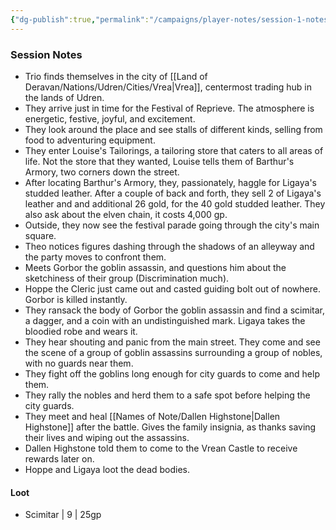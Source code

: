 ```yaml
---
{"dg-publish":true,"permalink":"/campaigns/player-notes/session-1-notes/","tags":["gardenEntry"]}
---
```


### Session Notes

- Trio finds themselves in the city of [[Land of Deravan/Nations/Udren/Cities/Vrea\|Vrea]], centermost trading hub in the lands of Udren.
- They arrive just in time for the Festival of Reprieve. The atmosphere is energetic, festive, joyful, and excitement.
- They look around the place and see stalls of different kinds, selling from food to adventuring equipment.
- They enter Louise's Tailorings, a tailoring store that caters to all areas of life. Not the store that they wanted, Louise tells them of Barthur's Armory, two corners down the street.
- After locating Barthur's Armory, they, passionately, haggle for Ligaya's studded leather. After a couple of back and forth, they sell 2 of Ligaya's leather and and additional 26 gold, for the 40 gold studded leather. They also ask about the elven chain, it costs 4,000 gp.
- Outside, they now see the festival parade going through the city's main square.
- Theo notices figures dashing through the shadows of an alleyway and the party moves to confront them.
- Meets Gorbor the goblin assassin, and questions him about the sketchiness of their group (Discrimination much).
- Hoppe the Cleric just came out and casted guiding bolt out of nowhere. Gorbor is killed instantly.
- They ransack the body of Gorbor the goblin assassin and find a scimitar, a dagger, and a coin with an undistinguished mark. Ligaya takes the bloodied robe and wears it.
- They hear shouting and panic from the main street. They come and see the scene of a group of goblin assassins surrounding a group of nobles, with no guards near them.
- They fight off the goblins long enough for city guards to come and help them.
- They rally the nobles and herd them to a safe spot before helping the city guards. 
- They meet and heal [[Names of Note/Dallen Highstone\|Dallen Highstone]] after the battle. Gives the family insignia, as thanks saving their lives and wiping out the assassins.
- Dallen Highstone told them to come to the Vrean Castle to receive rewards later on.
- Hoppe and Ligaya loot the dead bodies.


#### Loot
- Scimitar | 9 | 25gp 
